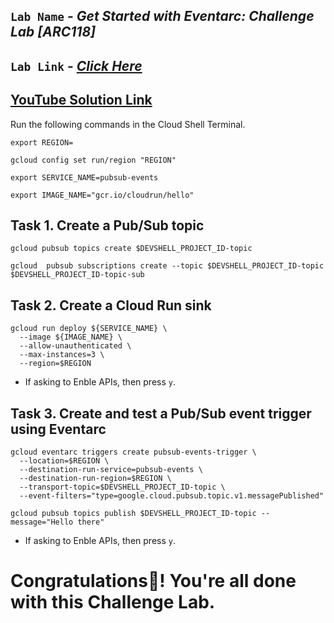 ## `Lab Name` - *Get Started with Eventarc: Challenge Lab [ARC118]*

## `Lab Link` - [*Click Here*](https://www.cloudskillsboost.google/focuses/63244?parent=catalog)

## [YouTube Solution Link](https://youtu.be/7UUk5Zqf6Yk)

Run the following commands in the Cloud Shell Terminal.


```
export REGION=
```

```
gcloud config set run/region "REGION"

export SERVICE_NAME=pubsub-events

export IMAGE_NAME="gcr.io/cloudrun/hello"
```


## Task 1. Create a Pub/Sub topic

```
gcloud pubsub topics create $DEVSHELL_PROJECT_ID-topic

gcloud  pubsub subscriptions create --topic $DEVSHELL_PROJECT_ID-topic $DEVSHELL_PROJECT_ID-topic-sub
```


## Task 2. Create a Cloud Run sink

```
gcloud run deploy ${SERVICE_NAME} \
  --image ${IMAGE_NAME} \
  --allow-unauthenticated \
  --max-instances=3 \
  --region=$REGION
```

* If asking to Enble APIs, then press `y`.

## Task 3. Create and test a Pub/Sub event trigger using Eventarc

```
gcloud eventarc triggers create pubsub-events-trigger \
  --location=$REGION \
  --destination-run-service=pubsub-events \
  --destination-run-region=$REGION \
  --transport-topic=$DEVSHELL_PROJECT_ID-topic \
  --event-filters="type=google.cloud.pubsub.topic.v1.messagePublished"

gcloud pubsub topics publish $DEVSHELL_PROJECT_ID-topic --message="Hello there"
```
* If asking to Enble APIs, then press `y`.


# Congratulations🎉! You're all done with this Challenge Lab.